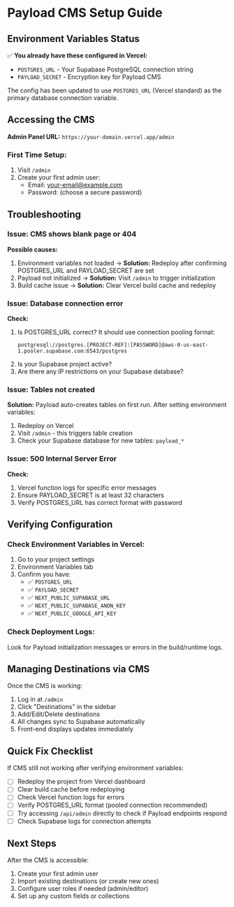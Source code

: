 # Payload CMS Setup Guide

## Environment Variables Status

✅ **You already have these configured in Vercel:**
- `POSTGRES_URL` - Your Supabase PostgreSQL connection string
- `PAYLOAD_SECRET` - Encryption key for Payload CMS

The config has been updated to use `POSTGRES_URL` (Vercel standard) as the primary database connection variable.

## Accessing the CMS

**Admin Panel URL:** `https://your-domain.vercel.app/admin`

### First Time Setup:
1. Visit `/admin`
2. Create your first admin user:
   - Email: your-email@example.com
   - Password: (choose a secure password)

## Troubleshooting

### Issue: CMS shows blank page or 404
**Possible causes:**
1. Environment variables not loaded → **Solution:** Redeploy after confirming POSTGRES_URL and PAYLOAD_SECRET are set
2. Payload not initialized → **Solution:** Visit `/admin` to trigger initialization
3. Build cache issue → **Solution:** Clear Vercel build cache and redeploy

### Issue: Database connection error
**Check:**
1. Is POSTGRES_URL correct? It should use connection pooling format:
   ```
   postgresql://postgres.[PROJECT-REF]:[PASSWORD]@aws-0-us-east-1.pooler.supabase.com:6543/postgres
   ```
2. Is your Supabase project active?
3. Are there any IP restrictions on your Supabase database?

### Issue: Tables not created
**Solution:**
Payload auto-creates tables on first run. After setting environment variables:
1. Redeploy on Vercel
2. Visit `/admin` - this triggers table creation
3. Check your Supabase database for new tables: `payload_*`

### Issue: 500 Internal Server Error
**Check:**
1. Vercel function logs for specific error messages
2. Ensure PAYLOAD_SECRET is at least 32 characters
3. Verify POSTGRES_URL has correct format with password

## Verifying Configuration

### Check Environment Variables in Vercel:
1. Go to your project settings
2. Environment Variables tab
3. Confirm you have:
   - ✅ `POSTGRES_URL`
   - ✅ `PAYLOAD_SECRET`
   - ✅ `NEXT_PUBLIC_SUPABASE_URL`
   - ✅ `NEXT_PUBLIC_SUPABASE_ANON_KEY`
   - ✅ `NEXT_PUBLIC_GOOGLE_API_KEY`

### Check Deployment Logs:
Look for Payload initialization messages or errors in the build/runtime logs.

## Managing Destinations via CMS

Once the CMS is working:
1. Log in at `/admin`
2. Click "Destinations" in the sidebar
3. Add/Edit/Delete destinations
4. All changes sync to Supabase automatically
5. Front-end displays updates immediately

## Quick Fix Checklist

If CMS still not working after verifying environment variables:

- [ ] Redeploy the project from Vercel dashboard
- [ ] Clear build cache before redeploying
- [ ] Check Vercel function logs for errors
- [ ] Verify POSTGRES_URL format (pooled connection recommended)
- [ ] Try accessing `/api/admin` directly to check if Payload endpoints respond
- [ ] Check Supabase logs for connection attempts

## Next Steps

After the CMS is accessible:
1. Create your first admin user
2. Import existing destinations (or create new ones)
3. Configure user roles if needed (admin/editor)
4. Set up any custom fields or collections
